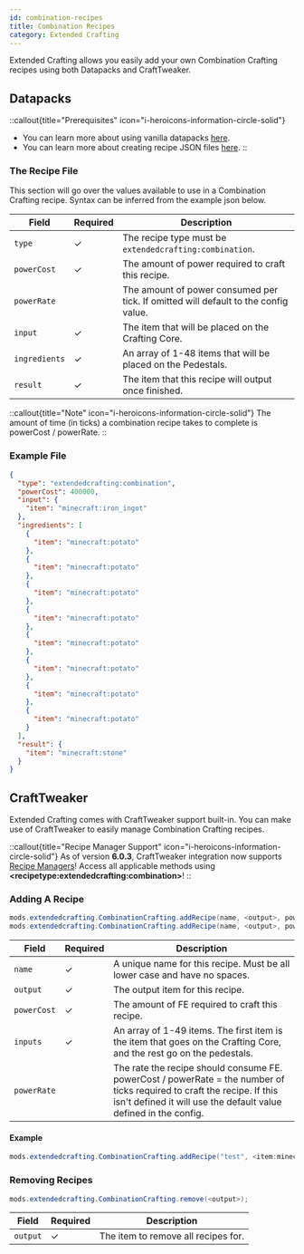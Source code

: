 ```yaml
---
id: combination-recipes 
title: Combination Recipes 
category: Extended Crafting
---
```


Extended Crafting allows you easily add your own Combination Crafting recipes using both Datapacks and CraftTweaker.

## Datapacks

::callout{title="Prerequisites" icon="i-heroicons-information-circle-solid"}
- You can learn more about using vanilla datapacks <a href="https://minecraft.gamepedia.com/Data_pack" target="_blank">here</a>.
- You can learn more about creating recipe JSON files <a href="https://minecraft.gamepedia.com/Recipe" target="_blank">here</a>.
::

### The Recipe File

This section will go over the values available to use in a Combination Crafting recipe. Syntax can be inferred from the example json below.

| Field         | Required | Description                                                                         |
|---------------|----------|-------------------------------------------------------------------------------------|
| `type`        | ✓        | The recipe type must be `extendedcrafting:combination`.                             |
| `powerCost`   | ✓        | The amount of power required to craft this recipe.                                  |
| `powerRate`   |          | The amount of power consumed per tick. If omitted will default to the config value. |
| `input`       | ✓        | The item that will be placed on the Crafting Core.                                  |
| `ingredients` | ✓        | An array of 1-48 items that will be placed on the Pedestals.                        |
| `result`      | ✓        | The item that this recipe will output once finished.                                |

::callout{title="Note" icon="i-heroicons-information-circle-solid"}
The amount of time (in ticks) a combination recipe takes to complete is powerCost / powerRate.
::

### Example File

```json
{
  "type": "extendedcrafting:combination",
  "powerCost": 400000,
  "input": {
    "item": "minecraft:iron_ingot"
  },
  "ingredients": [
    {
      "item": "minecraft:potato"
    },
    {
      "item": "minecraft:potato"
    },
    {
      "item": "minecraft:potato"
    },
    {
      "item": "minecraft:potato"
    },
    {
      "item": "minecraft:potato"
    },
    {
      "item": "minecraft:potato"
    },
    {
      "item": "minecraft:potato"
    },
    {
      "item": "minecraft:potato"
    }
  ],
  "result": {
    "item": "minecraft:stone"
  }
}
```

## CraftTweaker

Extended Crafting comes with CraftTweaker support built-in. You can make use of CraftTweaker to easily manage Combination Crafting recipes.

::callout{title="Recipe Manager Support" icon="i-heroicons-information-circle-solid"}
As of version **6.0.3**, CraftTweaker integration now supports <a href="https://docs.blamejared.com/1.20.1/en/tutorial/Recipes/RecipeManagers" target="_blank">Recipe Managers</a>! Access all applicable methods using **\<recipetype:extendedcrafting:combination\>**!
::

### Adding A Recipe

```java
mods.extendedcrafting.CombinationCrafting.addRecipe(name, <output>, powerCost, [inputs]);
mods.extendedcrafting.CombinationCrafting.addRecipe(name, <output>, powerCost, [inputs], powerRate);
```

| Field       | Required | Description                                                                                                                                                                                 |
|-------------|----------|---------------------------------------------------------------------------------------------------------------------------------------------------------------------------------------------|
| `name`      | ✓        | A unique name for this recipe. Must be all lower case and have no spaces.                                                                                                                   |
| `output`    | ✓        | The output item for this recipe.                                                                                                                                                            |
| `powerCost` | ✓        | The amount of FE required to craft this recipe.                                                                                                                                             |
| `inputs`    | ✓        | An array of 1-49 items. The first item is the item that goes on the Crafting Core, and the rest go on the pedestals.                                                                        |
| `powerRate` |          | The rate the recipe should consume FE. powerCost / powerRate = the number of ticks required to craft the recipe. If this isn't defined it will use the default value defined in the config. |

#### Example

```java
mods.extendedcrafting.CombinationCrafting.addRecipe("test", <item:minecraft:stick> * 10, 10000, [<item:minecraft:diamond>, <tag:forge:ingots/iron>, <item:minecraft:stick>], 100);
```

### Removing Recipes

```java
mods.extendedcrafting.CombinationCrafting.remove(<output>);
```

| Field    | Required | Description                         |
|----------|----------|-------------------------------------|
| `output` | ✓        | The item to remove all recipes for. |
